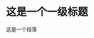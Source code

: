 <!DOCTYPE html>
<html lang="zh-cn">
 <head>
  <meta charset="utf-8"/>
  <title>我的第一个网页</title>
 </head>
 <body>
 <h1>这是一个一级标题</h1>
 <p>这是一个段落</p>
</body>
</html>
